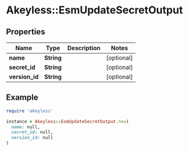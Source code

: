 # Akeyless::EsmUpdateSecretOutput

## Properties

| Name | Type | Description | Notes |
| ---- | ---- | ----------- | ----- |
| **name** | **String** |  | [optional] |
| **secret_id** | **String** |  | [optional] |
| **version_id** | **String** |  | [optional] |

## Example

```ruby
require 'akeyless'

instance = Akeyless::EsmUpdateSecretOutput.new(
  name: null,
  secret_id: null,
  version_id: null
)
```

